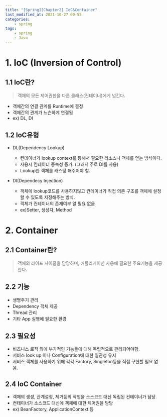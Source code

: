 ```yaml
---
title: "[Spring][Chapter2] IoC&Container"
last_modified_at: 2021-10-27 00:55
categories:
    - spring
tags:
    - spring
    - Java
---
```

# 1. IoC (Inversion of Control)
## 1.1 IoC란?
> 객체의 모든 제어권한을 다른 클래스(컨테이너)에게 넘긴다. 
* 객체간의 연결 관계를 Runtime에 결정
* 객체간의 관계가 느슨하게 연결됨
* ex) DL, DI

## 1.2 IoC유형

* DL(Dependency Lookup)
    * 컨테이너가 lookup context를 통해서 필요한 리소스나 객체를 얻는 방식이다.
    * 사용시 컨테이너 종속성 증가. (그래서 주로 DI를 사용)
    * Lookup한 객체를 캐스팅 해주어야 함.

* DI(Dependecy Injection)
    * 객체에 lookup코드를 사용하지않고 컨테이너가 직접 의존 구조를 객체에 설정 할 수 있도록 지정해주는 방식.
    * 객체가 컨테이너의 존재여부 알 필요 없음
    * ex)Setter, 생성자, Method

# 2. Container
## 2.1 Container란?
> 객체의 라이프 사이클을 담당하며, 애플리케이션 사용에 필요한 주요기능을 제공한다.

## 2.2 기능
* 생명주기 관리
* Dependency 객체 제공
* Thread 관리
* 기타 App 실행에 필요한 환경

## 2.3 필요성
* 비즈니스 로직 외에 부가적인 기능들에 대해 독립적으로 관리되어야함.
* 서비스 look up 이나 Configuration에 대한 일관성 유지
* 서비스 객체를 사용하기 위해 각각 Factory, Singleton등을 직접 구현할 필요 없음.

## 2.4 IoC Container
* 객체의 생성, 관계설정, 제거등의 작업을 소스코드 대신 독립된 컨테이너가 담당.
* 컨테이너가 소스코드 대신에 객체에 대한 제어권을 담당
* ex) BeanFactory, ApplicationContext 등

